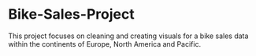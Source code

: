 # Bike-Sales-Project
This project focuses on cleaning and creating visuals for a bike sales data within the continents of Europe, North America and Pacific.
